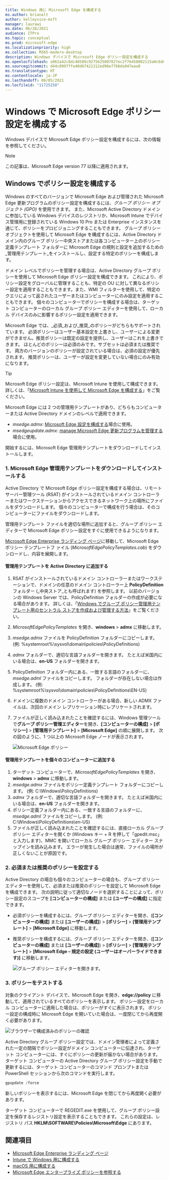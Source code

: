 ```yaml
---
title: Windows 用に Microsoft Edge を構成する
ms.author: brianalt
author: kelleyvice-msft
manager: laurawi
ms.date: 06/28/2021
audience: ITPro
ms.topic: conceptual
ms.prod: microsoft-edge
ms.localizationpriority: high
ms.collection: M365-modern-desktop
description: Windows デバイスで Microsoft Edge ポリシー設定を構成する
ms.openlocfilehash: a962a42c8dc40589c9275625007827ec2f76450002115a0c6d8c9e2d733df2e8
ms.sourcegitcommit: d44c0997ffe40d67421312ed96e7766da947eaa0
ms.translationtype: HT
ms.contentlocale: ja-JP
ms.lasthandoff: 08/05/2021
ms.locfileid: "11725258"
---
```

# <a name="configure-microsoft-edge-policy-settings-on-windows"></a>Windows で Microsoft Edge ポリシー設定を構成する

Windows デバイスで Microsoft Edge ポリシー設定を構成するには、次の情報を参照してください。

> [!NOTE]
> この記事は、Microsoft Edge version 77 以降に適用されます。

## <a name="configure-policy-settings-on-windows"></a>Windows でポリシー設定を構成する

Windows のすべてのバージョンで Microsoft Edge および管理された Microsoft Edge 更新プログラムのポリシー設定を構成するには、_グループ ポリシー オブジェクト (GPO)_ を使用できます。 また、Microsoft Active Directory ドメインに参加している Windows デバイスのレジストリか、Microsoft Intune でデバイス管理用に登録されている Windows 10 Pro または Enterprise インスタンスを通じて、ポリシーをプロビジョニングすることもできます。 グループ ポリシー オブジェクトを使用して Microsoft Edge を構成するには、Active Directory ドメイン内のグループ ポリシー中央ストアまたは各コンピューター上のポリシー定義テンプレート フォルダーに Microsoft Edge の規則と設定を追加するための_管理用テンプレート_をインストールし、設定する特定のポリシーを構成します。

ドメイン レベルでポリシーを管理する場合は、Active Directory グループ ポリシーを使用して Microsoft Edge ポリシー設定を構成できます。 これにより、ポリシー設定をグローバルに管理することも、特定の OU に対して異なるポリシー設定を適用することもできます。また、WMI フィルターを使用して、特定のクエリによって返されたユーザーまたはコンピューターにのみ設定を適用することもできます。 個々のコンピューターでポリシーを構成する場合は、ターゲット コンピューターのローカル グループ ポリシー エディターを使用して、ローカル デバイスのみに影響するポリシー設定を適用できます。

Microsoft Edge では、_必須_および_推奨_のポリシーがどちらもサポートされています。 必須ポリシーはユーザー基本設定を上書きし、ユーザーによる変更ができません。推奨ポリシーは既定の設定を提供し、ユーザーはこれを上書きできます。 ほとんどのポリシーは必須のみです。サブセットは必須または推奨です。 両方のバージョンのポリシーが設定されている場合は、必須の設定が優先されます。 推奨ポリシーは、ユーザーが設定を変更していない場合にのみ有効になります。

>[!TIP]
> Microsoft Edge ポリシー設定は、Microsoft Intune を使用して構成できます。 詳しくは、「[Microsoft Intune を使用して Microsoft Edge を構成する](configure-edge-with-intune.md)」をご覧ください。

Microsoft Edge には 2 つの管理用テンプレートがあり、どちらもコンピューターまたは Active Directory ドメインのレベルで適用できます。

- *msedge.admx*: [Microsoft Edge 設定を構成する](microsoft-edge-policies.md)場合に使用。
- *msedgeupdate.admx*: [manage Microsoft Edge 更新プログラムを管理する](microsoft-edge-update-policies.md)場合に使用。

開始するには、Microsoft Edge 管理用テンプレートをダウンロードしてインストールします。

### <a name="1-download-and-install-the-microsoft-edge-administrative-template"></a>1. Microsoft Edge 管理用テンプレートをダウンロードしてインストールする

Active Directory で Microsoft Edge ポリシー設定を構成する場合は、リモートサーバー管理ツール (RSAT) がインストールされているドメイン コントローラーまたはワークステーションからアクセスできるネットワーク上の場所にファイルをダウンロードします。 個々のコンピューターで構成を行う場合は、そのコンピューターにファイルをダウンロードします。

管理用テンプレート ファイルを適切な場所に追加すると、グループ ポリシー エディターで Microsoft Edge ポリシー設定をすぐに使用できるようになります。

[Microsoft Edge Enterprise ランディング ページ](https://aka.ms/EdgeEnterprise)に移動して、Microsoft Edge ポリシー テンプレートフ ァイル (*MicrosoftEdgePolicyTemplates.cab*) をダウンロードし、内容を展開します。

#### <a name="add-the-administrative-template-to-active-directory"></a>管理用テンプレートを Active Directory に追加する

1. RSAT がインストールされているドメイン コントローラーまたはワークステーションで、ドメインの任意のドメイン コントローラー上 **PolicyDefinition** フォルダー (_中央ストア_とも呼ばれます) を参照します。 以前のバージョンの Windows Server では、PolicyDefinition フォルダーの作成が必要になる場合があります。 詳しくは、「[Windows でグループ ポリシー管理用テンプレート用のセントラル ストアを作成および管理する方法](https://support.microsoft.com/help/3087759/how-to-create-and-manage-the-central-store-for-group-policy-administra)」をご覧ください。
2. *MicrosoftEdgePolicyTemplates* を開き、**windows** > **admx** に移動します。
3. *msedge.admx* ファイルを PolicyDefinition フォルダーにコピーします。 (例: %systemroot%\sysvol\domain\policies\PolicyDefinitions)
4. *admx* フォルダーで、適切な言語フォルダーを開きます。 たとえば米国内にいる場合は、**en-US** フォルダーを開きます。
5. PolicyDefinition フォルダー内にある、一致する言語のフォルダーに、*msedge.adml* ファイルをコピーします。 フォルダーが存在しない場合は作成します。 (例: %systemroot%\sysvol\domain\policies\PolicyDefinitions\EN-US)
6. ドメインに複数のドメイン コントローラーがある場合、新しい ADMX ファイルは、次回のドメイン レプリケーション時にレプリケートされます。
7. ファイルが正しく読み込まれたことを確認するには、Windows 管理ツールで**グループ ポリシー管理エディター**を開き、**[コンピューターの構成]** > **[ポリシー]** > **[管理用テンプレート]** > **[Microsoft Edge]** の順に展開します。 次の図のように、1 つ以上の Microsoft Edge ノードが表示されます。

    ![Microsoft Edge ポリシー](./media/configure-microsoft-edge/edge-gpo-policies.png)

#### <a name="add-the-administrative-template-to-an-individual-computer"></a>管理用テンプレートを個々のコンピューターに追加する

1. ターゲット コンピューターで、*MicrosoftEdgePolicyTemplates* を開き、**windows** > **admx** に移動します。
2. *msedge.admx* ファイルをポリシー定義テンプレート フォルダーにコピーします。 (例: C:\Windows\PolicyDefinitions)
3. *admx* フォルダーで、適切な言語フォルダーを開きます。 たとえば米国内にいる場合は、**en-US** フォルダーを開きます。
4. ポリシー定義フォルダー内にある、一致する言語のフォルダーに、*msedge.adml* ファイルをコピーします。 (例: C:\Windows\PolicyDefinitions\en-US)
5. ファイルが正しく読み込まれたことを確認するには、直接ローカル グループ ポリシー エディターを開くか (Windows キー + R を押して「gpedit.msc」と入力します)、MMC を開いてローカル グループ ポリシー エディター スナップインを読み込みます。 エラーが発生した場合は通常、ファイルの場所が正しくないことが原因です。

### <a name="2-set-mandatory-or-recommended-policies"></a>2. 必須または推奨のポリシーを設定する

Active Directory の場合も個々のコンピューターの場合も、グループ ポリシー エディターを使用して、必須または推奨のポリシーを設定して Microsoft Edge を構成できます。 次の説明に従って適切なノードを選択することによって、ポリシー設定のスコープを **[コンピューターの構成]** または **[ユーザーの構成]** に指定できます。

- 必須ポリシーを構成するには、グループ ポリシー エディターを開き、(**[コンピューターの構成]** または **[ユーザーの構成]**) > **[ポリシー]** > **[管理用テンプレート]** > **[Microsoft Edge]** に移動します。
- 推奨ポリシーを構成するには、グループ ポリシー エディターを開き、(**[コンピューターの構成]** または **[ユーザーの構成]**) > **[ポリシー]** > **[管理用テンプレート]** > **[Microsoft Edge – 規定の設定 (ユーザーはオーバーライドできます)]** に移動します。

  ![グループ ポリシー エディターを開きます。](./media/configure-microsoft-edge/edge-ad-policy.png)

### <a name="3-test-your-policies"></a>3. ポリシーをテストする

対象のクライアント デバイスで、Microsoft Edge を開き、**edge://policy** に移動して、適用されているすべてのポリシーを表示します。 ポリシー設定をローカル コンピューターに適用した場合は、ポリシーがすぐに表示されます。 ポリシー設定の構成時に Microsoft Edge を開いていた場合は、一度閉じてから再度開く必要があります。

![ブラウザーで構成済みのポリシーの確認](./media/configure-microsoft-edge/edge-gpEdit.png)

Active Directory グループ ポリシー設定では、ドメイン管理者によって定義された一定の間隔でポリシー設定がドメイン コンピューターに伝達され、ターゲット コンピューターには、すぐにポリシーの更新が届かない場合があります。 ターゲット コンピューターの Active Directory グループ ポリシー設定を手動で更新するには、ターゲット コンピューターのコマンド プロンプトまたは PowerShell セッションから次のコマンドを実行します。

``` powershell
gpupdate /force
```

新しいポリシーを表示するには、Microsoft Edge を閉じてから再度開く必要があります。

ターゲット コンピューターで REGEDIT.exe を使用して、グループ ポリシー設定を保存するレジストリ設定を表示することもできます。 これらの設定は、レジストリ パス **HKLM\SOFTWARE\Policies\Microsoft\Edge** にあります。

## <a name="see-also"></a>関連項目

- [Microsoft Edge Enterprise ランディング ページ](https://aka.ms/EdgeEnterprise)
- [Intune で Windows 用に構成する](configure-edge-with-intune.md)
- [macOS 用に構成する](configure-microsoft-edge-on-mac.md)
- [Microsoft Edge エンタープライズ ポリシーを参照する](microsoft-edge-policies.md)


